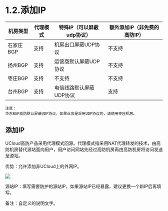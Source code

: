 

# 1.2.添加IP

| 机房类型 | 代理模式 | 特殊IP（可以屏蔽udp协议）     | 额外添加IP（非免费的高防IP）    |
| ---- | ---- | ------------------- | ------------------- |
| 石家庄BGP | 支持   | 机房出口屏蔽UDP协议 | 不支持 |
| 扬州BGP | 支持   | 运营商默认屏蔽UDP协议 | 不支持 |
| 枣庄BGP | 支持 | 不支持 | 不支持 |
| 台州BGP | 支持 | 电信线路默认屏蔽UDP协议 | 支持 |
    注意：
    华东BGP高防默认屏蔽UDP协议，如果业务是采用UDP协议的，请使用枣庄机房。

## 添加IP

UCloud高防产品采用代理模式回源。代理模式指采用NAT代理转发的技术，由高防机房替代源站面向用户，用户访问网站先经过高防机房再由高防机房将访问发送至源站。

优势：允许添加非UCloud上的外网IP。

![](/images/uads/opintro/game/配置源站IP.png)

源站IP：填写需要防护的源站IP，如果源站IP已经暴露，建议更换一个新IP后再填写。

备注：自定义的说明文字。

